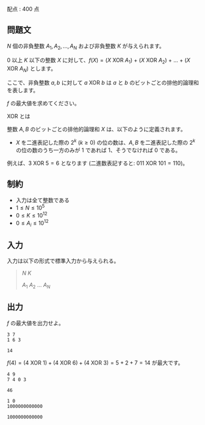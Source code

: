 配点 : $400$ 点

## 問題文

$N$ 個の非負整数 $A_1, A_2, ..., A_N$ および非負整数 $K$ が与えられます。

$0$ 以上 $K$ 以下の整数 $X$ に対して、$f(X) = (X$ XOR $A_1)$ $+$ $(X$ XOR $A_2)$ $+$ $...$ $+$ $(X$ XOR $A_N)$ とします。

ここで、非負整数 $a, b$ に対して $a$ XOR $b$ は $a$ と $b$ のビットごとの排他的論理和を表します。

$f$ の最大値を求めてください。

XOR とは

整数 $A, B$ のビットごとの排他的論理和 $X$ は、以下のように定義されます。

- $X$ を二進表記した際の $2^k$ ($k \geq 0$) の位の数は、$A, B$ を二進表記した際の $2^k$ の位の数のうち一方のみが $1$ であれば $1$、そうでなければ $0$ である。

例えば、$3$ XOR $5 = 6$ となります (二進数表記すると: $011$ XOR $101 = 110$)。

## 制約

- 入力は全て整数である
- $1 \leq N \leq 10^5$
- $0 \leq K \leq 10^{12}$
- $0 \leq A_i \leq 10^{12}$

## 入力

入力は以下の形式で標準入力から与えられる。

> $N$ $K$
> 
> $A_1$ $A_2$ $...$ $A_N$

## 出力

$f$ の最大値を出力せよ。

```input1
3 7
1 6 3
```

```output1
14
```

$f(4) = (4$ XOR $1) + (4$ XOR $6) + (4$ XOR $3) = 5 + 2 + 7 = 14$ が最大です。

```input2
4 9
7 4 0 3
```

```output2
46
```

```input3
1 0
1000000000000
```

```output3
1000000000000
```